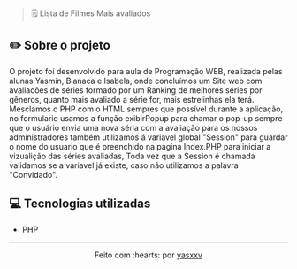 > 🗒️ Lista de Filmes Mais avaliados

## ✏️ Sobre o projeto

O projeto foi desenvolvido para aula de Programação WEB, realizada pelas alunas Yasmin, Bianaca e Isabela, onde concluímos um Site web com avaliacões de 
séries formado por um Ranking de melhores séries por gêneros, quanto mais avaliado a série for, mais estrelinhas ela terá. Mesclamos o PHP com o HTML sempres 
que possível durante a aplicação, no formulario usamos a função exibirPopup para chamar o pop-up sempre que o usuário envia uma nova séria com a avaliação para os 
nossos administradores também utilizamos á variavel global "Session" para guardar o nome do usuario que é preenchido na pagina Index.PHP para iniciar a vizualição 
das séries avaliadas, Toda vez que a Session é chamada validamos se a variavel já existe, caso não utilizamos a palavra "Convidado".

## 💻 Tecnologias utilizadas

- PHP

---------------------------

<p align="center">
Feito com :hearts: por <a href="https://github.com/yasxxv">yasxxv</a>

